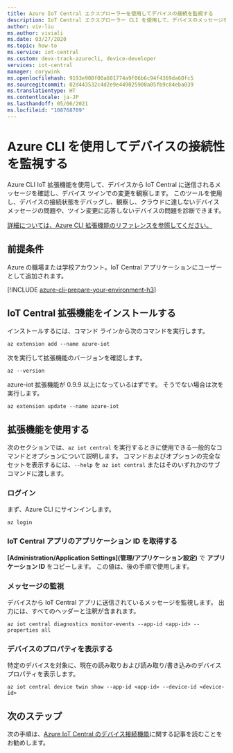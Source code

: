 ```yaml
---
title: Azure IoT Central エクスプローラーを使用してデバイスの接続を監視する
description: IoT Central エクスプローラー CLI を使用して、デバイスのメッセージを監視し、デバイス ツインの変更を観察します。
author: viv-liu
ms.author: viviali
ms.date: 03/27/2020
ms.topic: how-to
ms.service: iot-central
ms.custom: devx-track-azurecli, device-developer
services: iot-central
manager: corywink
ms.openlocfilehash: 9193e908f00a601774a9f06b6c94f4369da68fc5
ms.sourcegitcommit: 02d443532c4d2e9e449025908a05fb9c84eba039
ms.translationtype: HT
ms.contentlocale: ja-JP
ms.lasthandoff: 05/06/2021
ms.locfileid: "108768789"
---
```

# <a name="monitor-device-connectivity-using-azure-cli"></a>Azure CLI を使用してデバイスの接続性を監視する

Azure CLI IoT 拡張機能を使用して、デバイスから IoT Central に送信されるメッセージを確認し、デバイス ツインでの変更を観察します。 このツールを使用し、デバイスの接続状態をデバッグし、観察し、クラウドに達しないデバイス メッセージの問題や、ツイン変更に応答しないデバイスの問題を診断できます。

[詳細については、Azure CLI 拡張機能のリファレンスを参照してください。](/cli/azure/iot/central)

## <a name="prerequisites"></a>前提条件

Azure の職場または学校アカウント。IoT Central アプリケーションにユーザーとして追加されます。

[!INCLUDE [azure-cli-prepare-your-environment-h3](../../../includes/azure-cli-prepare-your-environment-h3.md)]

## <a name="install-the-iot-central-extension"></a>IoT Central 拡張機能をインストールする

インストールするには、コマンド ラインから次のコマンドを実行します。

```azurecli
az extension add --name azure-iot
```

次を実行して拡張機能のバージョンを確認します。

```azurecli
az --version
```

azure-iot 拡張機能が 0.9.9 以上になっているはずです。 そうでない場合は次を実行します。

```azurecli
az extension update --name azure-iot
```

## <a name="using-the-extension"></a>拡張機能を使用する

次のセクションでは、`az iot central` を実行するときに使用できる一般的なコマンドとオプションについて説明します。 コマンドおよびオプションの完全なセットを表示するには、`--help` を `az iot central` またはそのいずれかのサブコマンドに渡します。

### <a name="login"></a>ログイン

まず、Azure CLI にサインインします。 

```azurecli
az login
```

### <a name="get-the-application-id-of-your-iot-central-app"></a>IoT Central アプリのアプリケーション ID を取得する
**[Administration/Application Settings]\(管理/アプリケーション設定\)** で **アプリケーション ID** をコピーします。 この値は、後の手順で使用します。

### <a name="monitor-messages"></a>メッセージの監視
デバイスから IoT Central アプリに送信されているメッセージを監視します。 出力には、すべてのヘッダーと注釈が含まれます。

```azurecli
az iot central diagnostics monitor-events --app-id <app-id> --properties all
```

### <a name="view-device-properties"></a>デバイスのプロパティを表示する
特定のデバイスを対象に、現在の読み取りおよび読み取り/書き込みのデバイス プロパティを表示します。

```azurecli
az iot central device twin show --app-id <app-id> --device-id <device-id>
```

## <a name="next-steps"></a>次のステップ

次の手順は、[Azure IoT Central のデバイス接続機能](./concepts-get-connected.md)に関する記事を読むことをお勧めします。